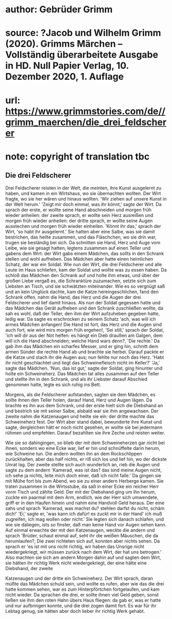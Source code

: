 # author: Gebrüder Grimm
# source: ?Jacob und Wilhelm Grimm (2020). Grimms Märchen – Vollständig überarbeitete Ausgabe in HD. Null Papier Verlag, 10. Dezember 2020, 1. Auflage
# url: https://www.grimmstories.com/de//grimm_maerchen/die_drei_feldscherer
# note: copyright of translation tbc

## Die drei Feldscherer 

Drei Feldscherer reisten in der Welt, die meinten, ihre Kunst ausgelernt
zu haben, und kamen in ein Wirtshaus, wo sie übernachten wollten. Der
Wirt fragte, wo sie her wären und hinaus wollten. 'Wir ziehen auf
unsere Kunst in der Welt herum.' 'Zeigt mir doch einmal, was ihr
könnt,' sagte der Wirt. Da sprach der erste, er wollte seine Hand
abschneiden und morgen früh wieder anheilen: der zweite sprach, er
wollte sein Herz ausreißen und morgen früh wieder anheilen: der dritte
sprach, er wollte seine Augen ausstechen und morgen früh wieder
einheilen. 'Könnt ihr das,' sprach der Wirt, 'so habt ihr
ausgelernt.' Sie hatten aber eine Salbe, was sie damit bestrichen, das
heilte zusammen, und das Fläschchen, wo sie drin war, trugen sie
beständig bei sich. Da schnitten sie Hand, Herz und Auge vom Leibe, wie
sie gesagt hatten, legtens zusammen auf einen Teller und gabens dem
Wirt: der Wirt gabs einem Mädchen, das sollts in den Schrank stellen und
wohl aufheben. Das Mädchen aber hatte einen heimlichen Schatz, der war
ein Soldat. Wie nun der Wirt, die drei Feldscherer und alle Leute im
Haus schliefen, kam der Soldat und wollte was zu essen haben. Da schloß
das Mädchen den Schrank auf und holte ihm etwas, und über der großen
Liebe vergaß es, die Schranktüre zuzumachen, setzte sich zum Liebsten an
Tisch, und sie schwätzten miteinander. Wie es so vergnügt saß und an
kein Unglück dachte, kam die Katze hereingeschlichen, fand den Schrank
offen, nahm die Hand, das Herz und die Augen der drei Feldscherer und
lief damit hinaus. Als nun der Soldat gegessen hatte und das Mädchen das
Gerät aufheben und den Schrank zuschließen wollte, da sah es wohl, daß
der Teller, den ihm der Wirt aufzuheben gegeben hatte, ledig war. Da
sagte es erschrocken zu seinem Schatz 'ach, was will ich armes Mädchen
anfangen! Die Hand ist fort, das Herz und die Augen sind auch fort, wie
wird mirs morgen früh ergehen!, 'Sei still,' sprach der Soldat, 'ich
will dir aus der Not helfen: es hängt ein Dieb draußen am Galgen, dem
will ich die Hand abschneiden; welche Hand wars denn?, 'Die rechte.'
Da gab ihm das Mädchen ein scharfes Messer, und er ging hin, schnitt dem
armen Sünder die rechte Hand ab und brachte sie herbei. Darauf packte er
die Katze und stach ihr die Augen aus; nun fehlte nur noch das Herz.
'Habt ihr nicht geschlachtet und liegt das Schweinefleisch nicht im
Keller?' 'Ja,' sagte das Mädchen. 'Nun, das ist gut,' sagte der
Soldat, ging hinunter und holte ein Schweineherz. Das Mädchen tat alles
zusammen auf den Teller und stellte ihn in den Schrank, und als ihr
Liebster darauf Abschied genommen hatte, legte es sich ruhig ins Bett.

Morgens, als die Feldscherer aufstanden, sagten sie dem Mädchen, es
sollte ihnen den Teller holen, darauf Hand, Herz und Augen lägen. Da
brachte es ihn aus dem Schrank, und der erste hielt sich die Diebshand
an und bestrich sie mit seiner Salbe, alsbald war sie ihm angewachsen.
Der zweite nahm die Katzenaugen und heilte sie ein: der dritte machte
das Schweineherz fest. Der Wirt aber stand dabei, bewunderte ihre Kunst
und sagte, dergleichen hätt er noch nicht gesehen, er wollte sie bei
jedermann rühmen und empfehlen. Darauf bezahlten sie ihre Zeche und
reisten weiter.

Wie sie so dahingingen, so blieb der mit dem Schweineherzen gar nicht
bei ihnen, sondern wo eine Ecke war, lief er hin und schnüffelte darin
herum, wie Schweine tun. Die andern wollten ihn an dem Rockschlippen
zurückhalten, aber das half nichts, er riß sich los und lief hin, wo der
dickste Unrat lag. Der zweite stellte sich auch wunderlich an, rieb die
Augen und sagte zu dem andern 'Kamerad, was ist das? das sind meine
Augen nicht, ich sehe ja nichts, leite mich doch einer, daß ich nicht
falle.' Da gingen sie mit Mühe fort bis zum Abend, wo sie zu einer
andern Herberge kamen. Sie traten zusammen in die Wirtsstube, da saß in
einer Ecke ein reicher Herr vorm Tisch und zählte Geld. Der mit der
Diebshand ging um ihn herum, zuckte ein paarmal mit dem Arm, endlich,
wie der Herr sich umwendete, griff er in den Haufen hinein und nahm eine
Handvoll Geld heraus. Der eine sahs und sprach 'Kamerad, was machst du?
stehlen darfst du nicht, schäm dich!' 'Ei,' sagte er, 'was kann ich
dafür! es zuckt mir in der Hand' ich muß zugreifen, ich mag wollen oder
nicht.' Sie legten sich danach schlafen, und wie sie daliegen, ists so
finster, daß man keine Hand vor Augen sehen kann. Auf einmal erwachte
der mit den Katzenaugen, weckte die andern und sprach 'Brüder, schaut
einmal auf, seht ihr die weißen Mäuschen, die da herumlaufen?, Die zwei
richteten sich auf, konnten aber nichts sehen. Da sprach er 'es ist mit
uns nicht richtig, wir haben das Unsrige nicht wiedergekriegt, wir
müssen zurück nach dem Wirt, der hat uns betrogen.' Also machten sie
sich am andern Morgen dahin auf und sagten dem Wirt, sie hätten ihr
richtig Werk nicht wiedergekriegt, der eine hätte eine Diebshand, der
zweite

Katzenaugen und der dritte ein Schweineherz. Der Wirt sprach, daran
müßte das Mädchen schuld sein, und wollte es rufen, aber wie das die
drei hatte kommen sehen, war es zum Hinterpförtchen fortgelaufen, und
kam nicht wieder. Da sprachen die drei, er sollte ihnen viel Geld geben,
sonst ließen sie ihm den roten Hahn übers Haus fliegen: da gab er, was
er hatte und nur aufbringen konnte, und die drei zogen damit fort. Es
war für ihr Lebtag genug, sie hätten aber doch lieber ihr richtig Werk
gehabt.
